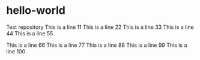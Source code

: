 # hello-world
Test repository
This is a line 11
This is a line 22
This is a line 33
This is a line 44
This is a line 55

This is a line 66
This is a line 77
This is a line 88
This is a line 99
This is a line 100


